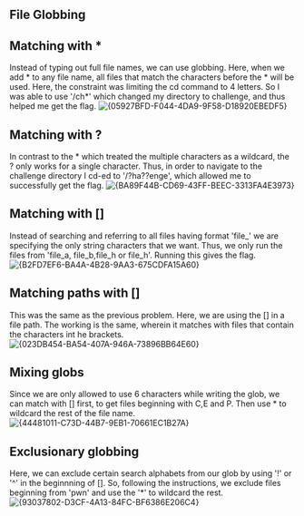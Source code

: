 ## File Globbing

## Matching with *
Instead of typing out full file names, we can use globbing. Here, when we add * to any file name, all files that match the characters before the * will be used. Here, the constraint was limiting the cd command to 4 letters. So I was able to use '/ch*' which changed my directory to challenge, and thus helped me get the flag.
![{05927BFD-F044-4DA9-9F58-D18920EBEDF5}](https://github.com/user-attachments/assets/833ad77a-d5a6-4d5b-8964-719157dc186c)

## Matching with ?
In contrast to the * which treated the multiple characters as a wildcard, the ? only works for a single character. Thus, in order to navigate to the challenge directory I cd-ed to '/?ha??enge', which allowed me to successfully get the flag.
![{BA89F44B-CD69-43FF-BEEC-3313FA4E3973}](https://github.com/user-attachments/assets/e00c59ff-ab6e-4c1e-89d6-ce289bf72260)

## Matching with []
Instead of searching and referring to all files having format 'file_' we are specifying the only string characters that we want. Thus, we only run the files from 'file_a, file_b,file_h or file_h'.
Running this gives the flag. 
![{B2FD7EF6-BA4A-4B28-9AA3-675CDFA15A60}](https://github.com/user-attachments/assets/d5a1960a-d1c7-4f08-8cf4-2a88aa5b8a1e)

## Matching paths with []
This was the same as the previous problem. Here, we are using the [] in a file path. The working is the same, wherein it matches with files that contain the characters int he brackets. 
![{023DB454-BA54-407A-946A-73896BB64E60}](https://github.com/user-attachments/assets/7afb7e95-b25b-4594-bbae-e2d34ac7c83a)

## Mixing globs
Since we are only allowed to use 6 characters while writing the glob, we can match with [] first, to get files beginning with C,E and P. Then use * to wildcard the rest of the file name. 
![{44481011-C73D-44B7-9EB1-70661EC1B27A}](https://github.com/user-attachments/assets/a1baaee2-4ddd-474b-a542-fe92848a83ed)

## Exclusionary globbing
Here, we can exclude certain search alphabets from our glob by using '!' or '^' in the beginnning of []. So, following the instructions, we exclude files beginning from 'pwn' and use the '*' to wildcard the rest.
![{93037802-D3CF-4A13-84FC-BF6386E206C4}](https://github.com/user-attachments/assets/06eb5f5f-5e19-4987-8516-84a72f92cbf9)

